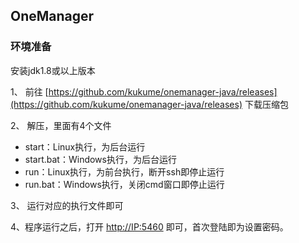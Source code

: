 ## OneManager

### 环境准备

安装jdk1.8或以上版本

1、 前往 [https://github.com/kukume/onemanager-java/releases](https://github.com/kukume/onemanager-java/releases) 下载压缩包

2、 解压，里面有4个文件
* start：Linux执行，为后台运行
* start.bat：Windows执行，为后台运行
* run：Linux执行，为前台执行，断开ssh即停止运行
* run.bat：Windows执行，关闭cmd窗口即停止运行

3、 运行对应的执行文件即可

4、程序运行之后，打开 [http://IP:5460](http://IP:5460) 即可，首次登陆即为设置密码。